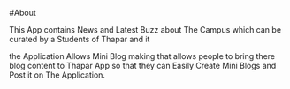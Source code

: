 #About 

This App contains News and Latest Buzz about The Campus which can be curated by a Students of Thapar and it 

the Application Allows Mini Blog making that allows people to bring there blog content to Thapar App so that they can Easily Create Mini Blogs and Post it on The Application.